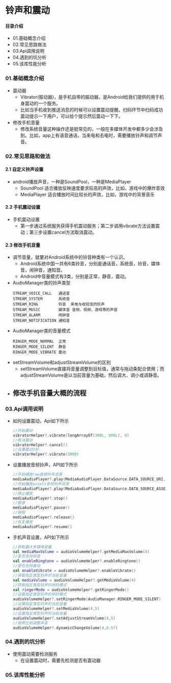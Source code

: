 # 铃声和震动
#### 目录介绍
- 01.基础概念介绍
- 02.常见思路做法
- 03.Api调用说明
- 04.遇到的坑分析
- 05.该库性能分析



### 01.基础概念介绍
- 震动器
    - Vibrator(振动器)，是手机自带的振动器，是Android给我们提供的用于机身震动的一个服务。
    - 比如当手机收到推送消息的时候可以设置震动提醒。扫码环节中扫码成功震动提示一下用户，可以给个提示然后震动一下下。
- 修改手机音量
    - 修改系统音量这种操作还是挺常见的，一般在多媒体开发中都多少会涉及到。比如，app上有语音通话，当来电和去电时，需要播放铃声和调节声音。



### 02.常见思路和做法
#### 2.1 自定义铃声设置
- android播放声音，一种是SoundPool，一种是MediaPlayer
    - SoundPool 适合播放反映速度要求较高的声效，比如，游戏中的爆炸音效
    - MediaPlayer 适合播放时间比较长的声效，比如，游戏中的背景音乐


#### 2.2 手机震动设置
- 手机震动设置
    - 第一步通过系统服务获得手机震动服务；第二步调用vibrate方法设置震动；第三步设置cancel方法取消震动。


#### 2.3 修改手机音量
- 调节音量，就要对Android系统中的铃音种类有一个认识。
    - Android系统中国一共有6类铃音，分别是通话音，系统音，铃音，媒体音，闹钟音，通知音。
    - Android中音量模式有3类，分别是正常，静音，震动。
- AudioManager类的铃声类型
    ```
    STREAM_VOICE_CALL	通话音	 
    STREAM_SYSTEM	    系统音	 
    STREAM_RING	        铃音	来电与收短信的铃声
    STREAM_MUSIC	    媒体音	音频、视频、游戏等的声音
    STREAM_ALARM	    闹钟音	 
    STREAM_NOTIFICATION	通知音
    ```
- AudioManager类的音量模式
    ```
    RINGER_MODE_NORMAL  正常
    RINGER_MODE_SILENT  静音
    RINGER_MODE_VIBRATE 震动
    ```
- setStreamVolume和adjustStreamVolume的区别
    - setStreamVolume直接将音量调整到目标值，通常与拖动条配合使用；而adjustStreamVolume是以当前音量为基础，然后调大、调小或调静音。
- 修改手机音量大概的流程
    - 



### 03.Api调用说明
- 如何设置震动，Api如下所示
    ``` kotlin
    //开始震动
    vibratorHelper?.vibrate(longArrayOf(300L, 800L), 0)
    //取消震动
    vibratorHelper?.cancel()
    //设置震动3秒
    vibratorHelper?.vibrate(3000)
    ```
- 设置播放音频铃声，API如下所示
    ``` kotlin
    //开始播放raw音频铃声资源
    mediaAudioPlayer?.play(MediaAudioPlayer.DataSource.DATA_SOURCE_URI,R.raw.audio_call_ring)
    //开始播放assets音频铃声资源
    mediaAudioPlayer?.play(MediaAudioPlayer.DataSource.DATA_SOURCE_ASSET,"audio_call_ring.mp3")
    //停止播放
    mediaAudioPlayer?.stop()
    //暂停
    mediaAudioPlayer?.pause()
    //销毁
    mediaAudioPlayer?.release()
    //恢复播放
    mediaAudioPlayer?.resume()
    ```
- 手机声音设置，API如下所示
    ``` kotlin
    //获取最大多媒体音量
    val mediaMaxVolume = audioVolumeHelper?.getMediaMaxVolume(4)
    //是否支持铃音
    val enableRingtone = audioVolumeHelper?.enableRingtone()
    //是否支持震动
    val enableVibrate = audioVolumeHelper?.enableVibrate()
    //获取指定类型铃声的当前音量
    val mediaVolume = audioVolumeHelper?.getMediaVolume(4)
    //获取指定类型铃声的响铃模式
    val ringerMode = audioVolumeHelper?.getRingerMode()
    //设置指定类型铃声的响铃模式
    audioVolumeHelper?.setRingerMode(AudioManager.RINGER_MODE_SILENT)
    //设置指定类型铃声的当前音量
    audioVolumeHelper?.setMediaVolume(4,5)
    //设置指定类型铃声的当前音量
    audioVolumeHelper?.setAdjustStreamVolume(4,5)
    //按照比例调整声音
    audioVolumeHelper?.dynamicChangeVolume(4,0.5f)
    ```


### 04.遇到的坑分析
- 使用震动需要检测服务
    - 在设置震动时，需要先检测是否有震动器


### 05.该库性能分析














